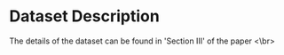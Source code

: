 # Dataset Description 

The details of the dataset can be found in 'Section III' of the paper <\br>
